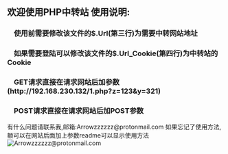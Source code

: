 <h2>欢迎使用PHP中转站
使用说明:
  <h3>&nbsp&nbsp&nbsp&nbsp使用前需要修改该文件的$.Url(第三行)为需要中转网站地址</h3>
  <h3>&nbsp&nbsp&nbsp&nbsp如果需要登陆可以修改该文件的$.Url_Cookie(第四行)为中转站的Cookie</h3>
  <h3>&nbsp&nbsp&nbsp&nbspGET请求直接在请求网站后加参数(http://192.168.230.132/1.php?z=123&y=321)</h3>
  <h3>&nbsp&nbsp&nbsp&nbspPOST请求直接在请求网站后加POST参数</h3>
  有什么问题请联系我,邮箱:Arrowzzzzzz@protonmail.com
  如果忘记了使用方法,额可以在网站后面加上参数readme可以显示使用方法
  <img src="./image/1.jpg" title="使用说明" alt="Arrowzzzzzz@protonmail.com">
